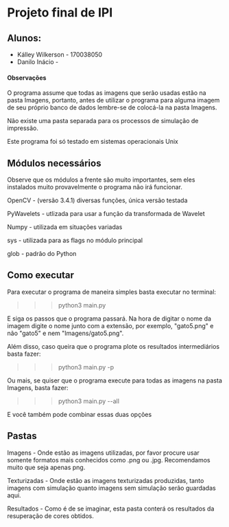 # Projeto final de IPI

## Alunos:
   - Kálley Wilkerson - 170038050
   - Danilo Inácio -


#### Observações
O programa assume que todas as imagens que serão usadas
estão na pasta Imagens, portanto, antes de utilizar o
programa para alguma imagem de seu próprio banco de dados
lembre-se de colocá-la na pasta Imagens.

Não existe uma pasta separada para os processos de simulação
de impressão.

Este programa foi só testado em sistemas operacionais Unix



## Módulos necessários
Observe que os módulos a frente são muito importantes, sem
eles instalados muito provavelmente o programa não irá
funcionar.

OpenCV     - (versão 3.4.1) diversas funções, única versão testada

PyWavelets - utlizada para usar a função da transformada de
             Wavelet

Numpy      - utilizada em situações variadas

sys        - utilizada para as flags no módulo principal

glob       - padrão do Python



## Como executar
Para executar o programa de maneira simples basta executar no
terminal:

>>> python3 main.py

E siga os passos que o programa passará. Na hora de
digitar o nome da imagem digite o nome junto com a extensão,
por exemplo, "gato5.png" e não "gato5" e nem "Imagens/gato5.png".

Além disso, caso queira que o programa plote os resultados
intermediários basta fazer:

>>> python3 main.py -p

Ou mais, se quiser que o programa execute para todas as imagens
na pasta Imagens, basta fazer:

>>> python3 main.py --all

E você também pode combinar essas duas opções



## Pastas
Imagens      - Onde estão as imagens utilizadas, por favor procure
               usar somente formatos mais conhecidos como .png ou
	       .jpg. Recomendamos muito que seja apenas png.

Texturizadas - Onde estão as imagens texturizadas produzidas,
               tanto imagens com simulação quanto imagens sem
	       simulação serão guardadas aqui.

Resultados   - Como é de se imaginar, esta pasta conterá os resultados
               da resuperação de cores obtidos.